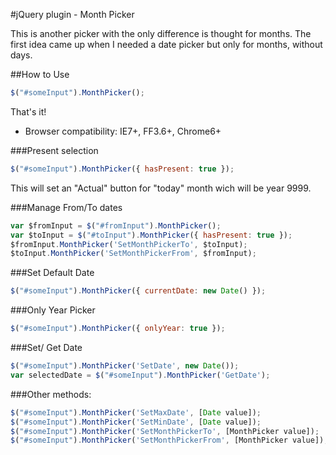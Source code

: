 #jQuery plugin - Month Picker 

This is another picker with the only difference is thought for months.
The first idea came up when I needed a date picker but only for months, without days.

##How to Use
```js
$("#someInput").MonthPicker();
```
That's it!

- Browser compatibility: IE7+, FF3.6+, Chrome6+ 

###Present selection
```js
$("#someInput").MonthPicker({ hasPresent: true });
```
This will set an "Actual" button for "today" month wich will be year 9999.

###Manage From/To dates
```js
var $fromInput = $("#fromInput").MonthPicker();
var $toInput = $("#toInput").MonthPicker({ hasPresent: true });
$fromInput.MonthPicker('SetMonthPickerTo', $toInput);
$toInput.MonthPicker('SetMonthPickerFrom', $fromInput);
```
###Set Default Date
```js
$("#someInput").MonthPicker({ currentDate: new Date() });
```
###Only Year Picker
```js
$("#someInput").MonthPicker({ onlyYear: true });
```
###Set/ Get Date
```js
$("#someInput").MonthPicker('SetDate', new Date());
var selectedDate = $("#someInput").MonthPicker('GetDate');
```
###Other methods:
```js
$("#someInput").MonthPicker('SetMaxDate', [Date value]);
$("#someInput").MonthPicker('SetMinDate', [Date value]);
$("#someInput").MonthPicker('SetMonthPickerTo', [MonthPicker value]);
$("#someInput").MonthPicker('SetMonthPickerFrom', [MonthPicker value]);
```







